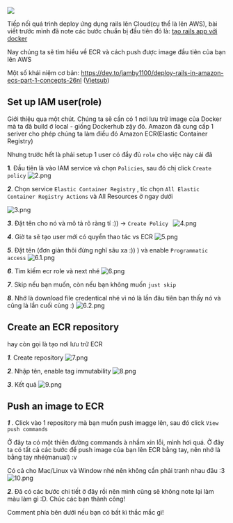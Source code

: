 ![](https://images.viblo.asia/6af8ddcb-ea51-44b0-b346-191ed4093b89.jpeg)


Tiếp nối quá trình deploy ứng dụng rails lên Cloud(cụ thể là lên AWS), bài viết trước mình đã note các bước chuẩn bị đầu tiên đó là: [tạo rails app với docker](https://viblo.asia/p/build-rails-sidekiq-web-app-in-docker-ORNZqXgLK0n)

Nay chúng ta sẽ tìm hiểu về ECR và cách push được image đầu tiên của bạn lên AWS

Một số khái niệm cơ bản: https://dev.to/jamby1100/deploy-rails-in-amazon-ecs-part-1-concepts-26nl ([Vietsub](https://viblo.asia/p/deploy-du-an-ruby-on-rails-tren-amazon-ecs-part-1-y-tuong-924lJWg85PM#_task-defination-3))

## Set up IAM user(role)

Giới thiệu qua một chút. Chúng ta sẽ cần có 1 nơi lưu trữ image của Docker mà ta đã build ở local - giống Dockerhub zậy đó.
Amazon đã cung cấp 1 seriver cho phép chúng ta làm điều đó Amazon ECR(Elastic Container Registry)

Nhưng trước hết là phải setup 1 user có đầy đủ `role` cho việc này cái đã

**1**. Đầu tiên là vào IAM service và chọn `Policies`, sau đó chị click `Create policy`
![2.png](https://images.viblo.asia/51c9fa93-27d6-4858-8db2-3d1474836216.png)

***2***. Chọn service `Elastic Container Registry` , tíc chọn `All Elastic Container Registry Actions` và All Resources ở ngay dưới

![3.png](https://images.viblo.asia/0862b7a4-9ddc-4c9d-a69d-9c0de0bab04e.png)

***3***. Đặt tên cho nó và mô tả rõ ràng  tí :)) -> `Create Policy `
![4.png](https://images.viblo.asia/ff1f5204-f2ce-48ca-82cd-f53306356d81.png)

***4***. Giờ ta sẽ tạo user mới có quyền thao tác vs ECR
![5.png](https://images.viblo.asia/4c3b3207-c2af-43c4-81c3-3677afa17376.png)

***5***. Đặt tên (đơn giản thôi đừng nghĩ sâu xa :)) ) và enable `Programmatic access`
![6.1.png](https://images.viblo.asia/b0b20e75-37aa-469a-a11b-ba353f0b73e0.png)

***6***. Tìm kiếm ecr role và next nhé
![6.png](https://images.viblo.asia/9d764951-cb0c-4c52-b427-5ca4d86d7bbf.png)

***7***. Skip nếu bạn muốn, còn nếu bạn không muốn `just skip`

***8***. Nhớ là download file credentical nhé vì nó là lần đâu tiên bạn thấy nó và cũng là lần cuối cùng :)
![6.2.png](https://images.viblo.asia/15fbb561-ebd1-402b-8033-de367719b670.png)

## Create an ECR repository
hay còn gọi là tạo nơi lưu trữ ECR

***1***. Create repository
![7.png](https://images.viblo.asia/3281b044-cdfc-4301-9185-af323ecae3ba.png)

***2***. Nhập tên, enable tag immutability
![8.png](https://images.viblo.asia/e733b7be-dde9-4139-900d-efa229a20d08.png)

***3***. Kết quả
![9.png](https://images.viblo.asia/e935e258-1f68-4dca-b474-810f579d9793.png)

## Push an image to ECR
***1*** . Click vào 1 repository mà bạn muốn push imagge lên, sau đó click `View push commands`

Ở đây ta có một thiên đường commands à nhầm xin lỗi, mình hơi quá. Ở đây ta có tất cả các bước để push image của bạn lên ECR bằng tay, nên nhớ là bằng tay nhé(manual) :v

Có cả cho Mac/Linux và Window nhé nên không cần phải tranh nhau đâu :3
![10.png](https://images.viblo.asia/cf4a1050-43b1-4409-8dd3-25971fd621b2.png)

***2***. Đã có các bước chi tiết ở đây rồi nên mình cũng sẽ không note lại làm màu làm gì :D. Chúc các bạn thành công!

Comment phía bên dưới nếu bạn có bất kì thắc mắc gì!